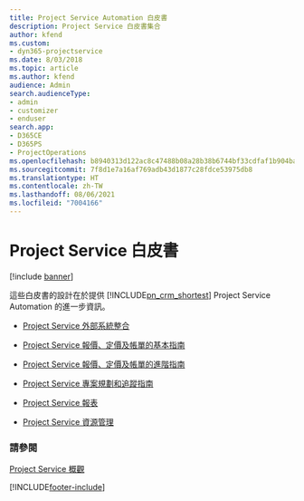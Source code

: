 ```yaml
---
title: Project Service Automation 白皮書
description: Project Service 白皮書集合
author: kfend
ms.custom:
- dyn365-projectservice
ms.date: 8/03/2018
ms.topic: article
ms.author: kfend
audience: Admin
search.audienceType:
- admin
- customizer
- enduser
search.app:
- D365CE
- D365PS
- ProjectOperations
ms.openlocfilehash: b8940313d122ac8c47488b08a28b38b6744bf33cdfaf1b904ba184bd9956c369
ms.sourcegitcommit: 7f8d1e7a16af769adb43d1877c28fdce53975db8
ms.translationtype: HT
ms.contentlocale: zh-TW
ms.lasthandoff: 08/06/2021
ms.locfileid: "7004166"
---
```

# <a name="white-papers-for-project-service"></a>Project Service 白皮書

[!include [banner](../includes/psa-now-project-operations.md)]

這些白皮書的設計在於提供 [!INCLUDE[pn_crm_shortest](../includes/pn-crm-shortest.md)] Project Service Automation 的進一步資訊。

-   [Project Service 外部系統整合](https://go.microsoft.com/fwlink/?LinkId=825445)

-   [Project Service 報價、定價及帳單的基本指南](https://go.microsoft.com/fwlink/?LinkId=825241)

-   [Project Service 報價、定價及帳單的進階指南](https://go.microsoft.com/fwlink/?LinkId=825242)

-   [Project Service 專案規劃和追蹤指南](https://go.microsoft.com/fwlink/?LinkId=825243)

-   [Project Service 報表](https://go.microsoft.com/fwlink/?LinkId=825446)

-   [Project Service 資源管理](https://go.microsoft.com/fwlink/?LinkId=825244)

### <a name="see-also"></a>請參閱
 [Project Service 概觀](../psa/overview.md)


[!INCLUDE[footer-include](../includes/footer-banner.md)]